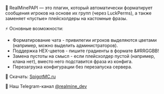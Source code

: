📜 RealMinePAPI — это плагин, который автоматически форматирует сообщения игроков на основе их групп (через LuckPerms), а также заменяет «пустые» плейсхолдеры на кастомные фразы.

⚡ Основные возможности:
- Форматирование чата - привилегии игроков выделяются цветами (например, можно выделить администраторов).
- Поддержка HEX-цветов - пишите градиенты в формате &#RRGGBB!
- Замена пустоты на смысл - если плейсхолдер пустой (например, клана нет), вместо него подставится фраза из конфига.
- Перезагрузка конфигурации без перезапуска сервера.

🔗 Скачать: [SpigotMC.ru](https://spigotmc.ru/resources/realminepapi-umnye-zapolniteli.3208/)

🚀 Наш Telegram-канал [@realmine_dev](https://t.me/realmine_dev)